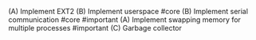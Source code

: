 (A) Implement EXT2
(B) Implement userspace #core
(B) Implement serial communication #core #important 
(A) Implement swapping memory for multiple processes #important
(C) Garbage collector
